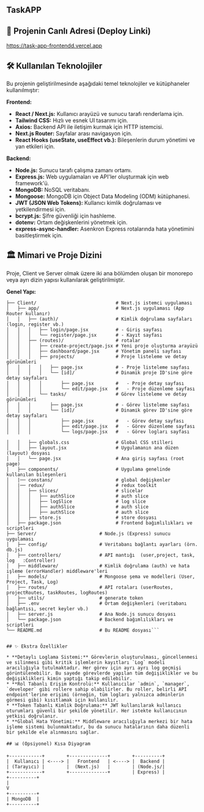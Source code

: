 ## TaskAPP

## 🔗 Projenin Canlı Adresi (Deploy Linki)
https://task-app-frontendd.vercel.app

## 🛠️ Kullanılan Teknolojiler

Bu projenin geliştirilmesinde aşağıdaki temel teknolojiler ve kütüphaneler kullanılmıştır:

**Frontend:**
* **React / Next.js:** Kullanıcı arayüzü ve sunucu tarafı renderlama için.
* **Tailwind CSS:** Hızlı ve esnek UI tasarımı için.
* **Axios:** Backend API ile iletişim kurmak için HTTP istemcisi.
* **Next.js Router:** Sayfalar arası navigasyon için.
* **React Hooks (useState, useEffect vb.):** Bileşenlerin durum yönetimi ve yan etkileri için.

**Backend:**
* **Node.js:** Sunucu tarafı çalışma zamanı ortamı.
* **Express.js:** Web uygulamaları ve API'ler oluşturmak için web framework'ü.
* **MongoDB:** NoSQL veritabanı.
* **Mongoose:** MongoDB için Object Data Modeling (ODM) kütüphanesi.
* **JWT (JSON Web Tokens):** Kullanıcı kimlik doğrulaması ve yetkilendirmesi için.
* **bcrypt.js:** Şifre güvenliği için hashleme.
* **dotenv:** Ortam değişkenlerini yönetmek için.
* **express-async-handler:** Asenkron Express rotalarında hata yönetimini basitleştirmek için.

## 🏛️ Mimari ve Proje Dizini

Proje, Client ve Server olmak üzere iki ana bölümden oluşan bir monorepo veya ayrı dizin yapısı kullanılarak geliştirilmiştir.

**Genel Yapı:**

```proje-ana-dizini/
├── Client/                             # Next.js istemci uygulaması
│   ├── app/                            # Next.js uygulaması (App Router kullanır)
│   │   ├── (auth)/                     # Kimlik doğrulama sayfaları (login, register vb.)
│   │   │   ├── login/page.jsx          # - Giriş sayfası
│   │   │   └── register/page.jsx       # - Kayıt sayfası
│   │   ├── (routes)/                   # rotalar
│   │   │   ├── create-project/page.jsx # Yeni proje oluşturma arayüzü
│   │   │   ├── dashboard/page.jsx      # Yönetim paneli sayfası
│   │   │   ├── projects/               # Proje listeleme ve detay görünümleri
│   │   │   │   ├── page.jsx            # - Proje listeleme sayfası
│   │   │   │   └── [id]/               # Dinamik proje ID'sine göre detay sayfaları
│   │   │   │       ├── page.jsx        #   - Proje detay sayfası
│   │   │   │       └── edit/page.jsx   #   - Proje düzenleme sayfası
│   │   │   └── tasks/                  # Görev listeleme ve detay görünümleri
│   │   │       ├── page.jsx            # - Görev listeleme sayfası
│   │   │       └── [id]/               # Dinamik görev ID'sine göre detay sayfaları
│   │   │           ├── page.jsx        #   - Görev detay sayfası
│   │   │           ├── edit/page.jsx   #   - Görev düzenleme sayfası
│   │   │           └── logs/page.jsx   #   - Görev logları sayfası

│   │   ├── globals.css                 # Global CSS stilleri
│   │   ├── layout.jsx                  # Uygulamanın ana düzen (layout) dosyası
│   │   └── page.jsx                    # Ana giriş sayfası (root page)
│   ├── components/                     # Uygulama genelinde kullanılan bileşenleri
│   |── constans/                       # global değişkenler
│   |── redux/                          # redux toolkit
│   │   ├── slices/                     # slicelar
│   │   │   ├── authSlice               # auth slice
│   │   │   ├── logSlice                # log slice
│   │   │   ├── authSlice               # auth slice
│   │   │   ├── authSlice               # auth slice
│   │   ├── store.js                    # store dosyası
│   ├── package.json                    # Frontend bağımlılıkları ve scriptleri
├── Server/                       # Node.js (Express) sunucu uygulaması
│   ├── config/                   # Veritabanı bağlantı ayarları (örn. db.js)
│   ├── controllers/              # API mantığı  (user,project, task, log   :Controller)
│   ├── middleware/               # Kimlik doğrulama (auth) ve hata işleme (errorHandler) middleware'leri
│   ├── models/                   # Mongoose şema ve modelleri (User, Project, Task, Log)
│   ├── routes/                   # API rotaları (userRoutes, projectRoutes, taskRoutes, logRoutes)
│   ├── utils/                    # generate token
│   ├── .env                      # Ortam değişkenleri (veritabanı bağlantısı, secret keyler vb.)
│   ├── server.js                 # Ana Node.js sunucu dosyası
│   └── package.json              # Backend bağımlılıkları ve scriptleri
└── README.md                     # Bu README dosyası```               


## ✨ Ekstra Özellikler

* **Detaylı Loglama Sistemi:** Görevlerin oluşturulması, güncellenmesi ve silinmesi gibi kritik işlemlerin kayıtları `Log` modeli aracılığıyla tutulmaktadır. Her görev için ayrı ayrı log geçmişi görüntülenebilir. Bu sayede görevlerde yapılan tüm değişiklikler ve bu değişiklikleri kimin yaptığı takip edilebilir.
* **Rol Tabanlı Erişim Kontrolü:** Kullanıcılar `admin`, `manager`, `developer` gibi rollere sahip olabilirler. Bu roller, belirli API endpoint'lerine erişimi (örneğin, tüm logları yalnızca adminlerin görmesi gibi) kısıtlamak için kullanılır.
* **Token Tabanlı Kimlik Doğrulama:** JWT kullanılarak kullanıcı oturumları güvenli bir şekilde yönetilir. Her istekte kullanıcının yetkisi doğrulanır.
* **Global Hata Yönetimi:** Middleware aracılığıyla merkezi bir hata işleme sistemi bulunmaktadır, bu da sunucu hatalarının daha düzenli bir şekilde ele alınmasını sağlar.

## 📊 (Opsiyonel) Kısa Diyagram

+------------+        +--------------+        +----------+
|  Kullanıcı | <----> |   Frontend   | <----> |  Backend |
| (Tarayıcı) |        |  (Next.js)   |        | (Node.js/|
+------------+        +--------------+        | Express) |
+----------+
|
V
+----------+
| MongoDB  |
+----------+